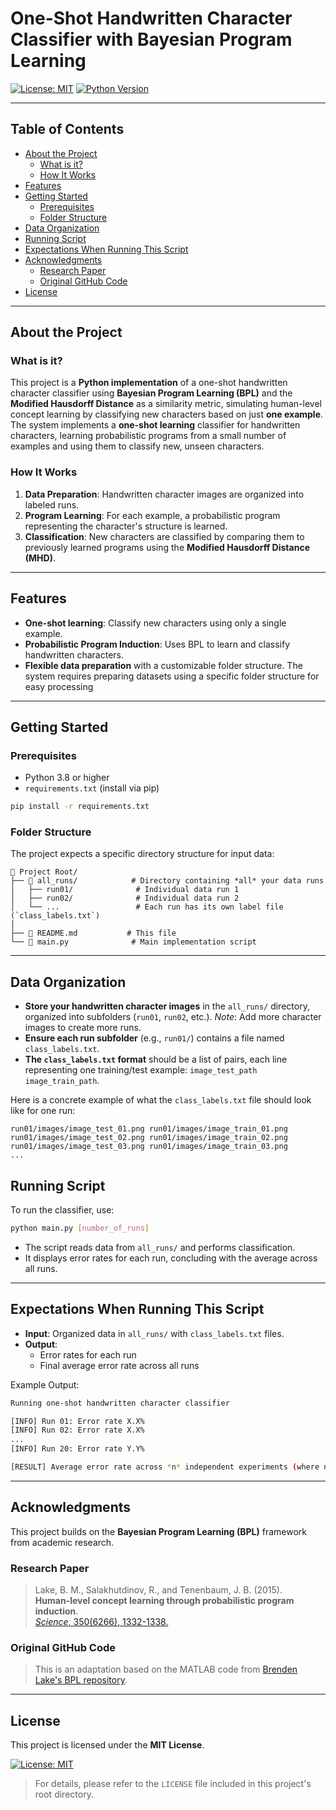 # One-Shot Handwritten Character Classifier with Bayesian Program Learning

[![License: MIT](https://img.shields.io/badge/License-MIT-yellow.svg)](https://opensource.org/licenses/MIT)
[![Python Version](https://img.shields.io/badge/Python-3.8+-blue.svg)](https://www.python.org/downloads/)

---

## Table of Contents

  - [About the Project](#about-the-project)
    - [What is it?](#what-is-it)
    - [How It Works](#how-it-works)
  - [Features](#features)
  - [Getting Started](#getting-started)
    - [Prerequisites](#prerequisites)
    - [Folder Structure](#folder-structure)
  - [Data Organization](#data-organization)
  - [Running Script](#running-script)
  - [Expectations When Running This Script](#expectations-when-running-this-script)
  - [Acknowledgments](#acknowledgments)
    - [Research Paper](#research-paper)
    - [Original GitHub Code](#original-github-code)
  - [License](#license)

---

## About the Project

### What is it?

This project is a **Python implementation** of a one-shot handwritten character classifier using **Bayesian Program Learning (BPL)** and the **Modified Hausdorff Distance** as a similarity metric, simulating human-level concept learning by classifying new characters based on just **one example**. The system implements a **one-shot learning** classifier for handwritten characters, learning probabilistic programs from a small number of examples and using them to classify new, unseen characters.

### How It Works

1. **Data Preparation**: Handwritten character images are organized into labeled runs.
2. **Program Learning**: For each example, a probabilistic program representing the character's structure is learned.
3. **Classification**: New characters are classified by comparing them to previously learned programs using the **Modified Hausdorff Distance (MHD)**.

---

## Features

- **One-shot learning**: Classify new characters using only a single example.
- **Probabilistic Program Induction**: Uses BPL to learn and classify handwritten characters.
- **Flexible data preparation** with a customizable folder structure. The system requires preparing datasets using a specific folder structure for easy processing

---

## Getting Started

### Prerequisites

- Python 3.8 or higher
- `requirements.txt` (install via pip)

```bash
pip install -r requirements.txt
```

### Folder Structure

The project expects a specific directory structure for input data:

```
📂 Project Root/
├── 📁 all_runs/            # Directory containing *all* your data runs
│   ├── run01/              # Individual data run 1
│   ├── run02/              # Individual data run 2
│   └── ...                 # Each run has its own label file (`class_labels.txt`)
│
├── 📄 README.md           # This file
└── 📘 main.py              # Main implementation script
```

---

## Data Organization

*   **Store your handwritten character images** in the `all_runs/` directory, organized into subfolders (`run01`, `run02`, etc.). *Note*: Add more character images to create more runs.
*   **Ensure each run subfolder** (e.g., `run01/`) contains a file named `class_labels.txt`.
*   **The `class_labels.txt` format** should be a list of pairs, each line representing one training/test example: `image_test_path image_train_path`.

Here is a concrete example of what the `class_labels.txt` file should look like for one run:

```text
run01/images/image_test_01.png run01/images/image_train_01.png
run01/images/image_test_02.png run01/images/image_train_02.png
run01/images/image_test_03.png run01/images/image_train_03.png
...
```

## Running Script

To run the classifier, use:

```bash
python main.py [number_of_runs]
```

- The script reads data from `all_runs/` and performs classification.
- It displays error rates for each run, concluding with the average across all runs.

---

## Expectations When Running This Script

- **Input**: Organized data in `all_runs/` with `class_labels.txt` files.
- **Output**:
  - Error rates for each run
  - Final average error rate across all runs

Example Output:
```bash
Running one-shot handwritten character classifier

[INFO] Run 01: Error rate X.X%
[INFO] Run 02: Error rate X.X%
...
[INFO] Run 20: Error rate Y.Y%

[RESULT] Average error rate across *n* independent experiments (where n is the number of runs): Z.Z%
```

---

## Acknowledgments

This project builds on the **Bayesian Program Learning (BPL)** framework from academic research.

### Research Paper

> Lake, B. M., Salakhutdinov, R., and Tenenbaum, J. B. (2015).  
> **Human-level concept learning through probabilistic program induction**.  
> [*Science*, 350(6266), 1332-1338.](https://www.science.org/doi/abs/10.1126/science.aab3050)

### Original GitHub Code

> This is an adaptation based on the MATLAB code from [Brenden Lake's BPL repository](https://github.com/brendenlake/BPL).

---

## License

This project is licensed under the **MIT License**.

[![License: MIT](https://img.shields.io/badge/License-MIT-yellow.svg)](https://opensource.org/licenses/MIT)

> For details, please refer to the `LICENSE` file included in this project's root directory.
